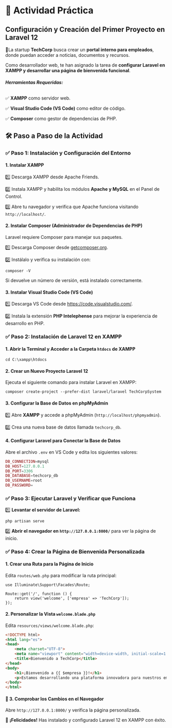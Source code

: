 













# 🏢 Actividad Práctica 

## Configuración y Creación del Primer Proyecto en Laravel 12



📌La startup **TechCorp** busca crear un **portal interno para empleados**, donde puedan acceder a noticias, documentos y recursos. 

Como desarrollador web, te han asignado la tarea de **configurar Laravel en XAMPP y desarrollar una página de bienvenida funcional**.

###### **Herramientas Requeridas:**



✅ **XAMPP** como servidor web.

✅ **Visual Studio Code (VS Code)** como editor de código.

✅ **Composer** como gestor de dependencias de PHP.

## 🛠️ **Paso a Paso de la Actividad**

### ✅ **Paso 1: Instalación y Configuración del Entorno**

#### **1. Instalar XAMPP**



1️⃣ Descarga XAMPP desde Apache Friends.

2️⃣ Instala XAMPP y habilita los módulos **Apache y MySQL** en el Panel de Control.

3️⃣ Abre tu navegador y verifica que Apache funciona visitando `http://localhost/`.



#### **2. Instalar Composer (Administrador de Dependencias de PHP)**



Laravel requiere Composer para manejar sus paquetes.

 1️⃣ Descarga Composer desde [getcomposer.org](https://getcomposer.org/).

 2️⃣ Instálalo y verifica su instalación con:





```shell
composer -V
```



Si devuelve un número de versión, está instalado correctamente.

#### **3. Instalar Visual Studio Code (VS Code)**



1️⃣ Descarga VS Code desde https://code.visualstudio.com/.

2️⃣ Instala la extensión **PHP Intelephense** para mejorar la experiencia de desarrollo en PHP.



### ✅ **Paso 2: Instalación de Laravel 12 en XAMPP**

#### **1. Abrir la Terminal y Acceder a la Carpeta `htdocs` de XAMPP**





```shell
cd C:\xampp\htdocs
```

#### **2. Crear un Nuevo Proyecto Laravel 12**



Ejecuta el siguiente comando para instalar Laravel en XAMPP:



```shell
composer create-project --prefer-dist laravel/laravel TechCorpSystem
```

#### **3. Configurar la Base de Datos en phpMyAdmin**



1️⃣ Abre **XAMPP** y accede a phpMyAdmin (`http://localhost/phpmyadmin`).

2️⃣ Crea una nueva base de datos llamada `techcorp_db`.



#### **4. Configurar Laravel para Conectar la Base de Datos**



Abre el archivo `.env` en VS Code y edita los siguientes valores:





```php
DB_CONNECTION=mysql
DB_HOST=127.0.0.1
DB_PORT=3306
DB_DATABASE=techcorp_db
DB_USERNAME=root
DB_PASSWORD=
```

### ✅ **Paso 3: Ejecutar Laravel y Verificar que Funciona**



1️⃣ **Levantar el servidor de Laravel:**



```shell
php artisan serve
```



2️⃣ **Abrir el navegador en `http://127.0.0.1:8000/`** para ver la página de inicio.

### ✅ **Paso 4: Crear la Página de Bienvenida Personalizada**

#### **1. Crear una Ruta para la Página de Inicio**



Edita `routes/web.php` para modificar la ruta principal:



```php+HTML
use Illuminate\Support\Facades\Route;

Route::get('/', function () {
    return view('welcome', ['empresa' => 'TechCorp']);
});
```

#### **2. Personalizar la Vista `welcome.blade.php`**



Edita `resources/views/welcome.blade.php`:



```html
<!DOCTYPE html>
<html lang="es">
<head>
    <meta charset="UTF-8">
    <meta name="viewport" content="width=device-width, initial-scale=1.0">
    <title>Bienvenido a TechCorp</title>
</head>
<body>
    <h1>¡Bienvenido a {{ $empresa }}!</h1>
    <p>Estamos desarrollando una plataforma innovadora para nuestros empleados.</p>
</body>
</html>
```

#### 🔸 **3. Comprobar los Cambios en el Navegador**



Abre `http://127.0.0.1:8000/` y verifica la página personalizada.



🎯 **¡Felicidades!** Has instalado y configurado Laravel 12 en XAMPP con éxito.

